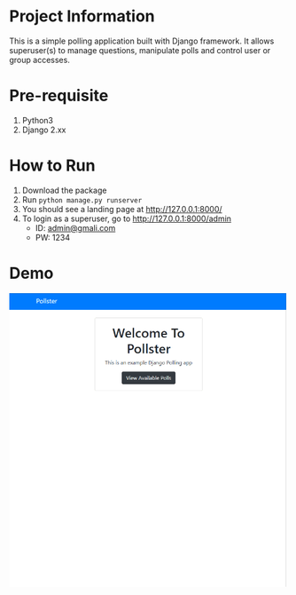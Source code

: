 # Project Information
This is a simple polling application built with Django framework. It allows superuser(s) to manage questions, manipulate polls and control user or group accesses.


# Pre-requisite
  1. Python3
  2. Django 2.xx
  
# How to Run
 1. Download the package
 2. Run `python manage.py runserver`
 3. You should see a landing page at http://127.0.0.1:8000/
 4. To login as a superuser, go to  http://127.0.0.1:8000/admin
    - ID: admin@gmali.com
    - PW: 1234
    
# Demo
<img src="/demo.gif" width="500">
